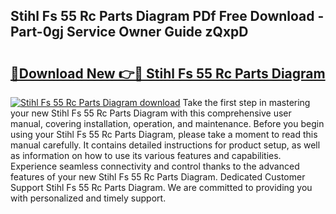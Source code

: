 ## Stihl Fs 55 Rc Parts Diagram PDf Free Download - Part-0gj Service Owner Guide zQxpD

# <h2><a href="http://dfrzq8f.blite.top/?on=Stihl+Fs+55+Rc+Parts+Diagram">🔗Download New 👉🔴 Stihl Fs 55 Rc Parts Diagram</a></h2>

[![Stihl Fs 55 Rc Parts Diagram download](https://i.imgur.com/lujVjoI.png)](http://dfrzq8f.blite.top/?on=Stihl+Fs+55+Rc+Parts+Diagram)
Take the first step in mastering your new Stihl Fs 55 Rc Parts Diagram with this comprehensive user manual, covering installation, operation, and maintenance. Before you begin using your Stihl Fs 55 Rc Parts Diagram, please take a moment to read this manual carefully. It contains detailed instructions for product setup, as well as information on how to use its various features and capabilities. Experience seamless connectivity and control thanks to the advanced features of your new Stihl Fs 55 Rc Parts Diagram. Dedicated Customer Support Stihl Fs 55 Rc Parts Diagram. We are committed to providing you with personalized and timely support.
